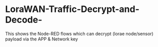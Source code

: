# LoraWAN-Traffic-Decrypt-and-Decode-
This shows the Node-RED flows which can decrypt (lorae node/sensor) payload via the APP &amp; Network key
